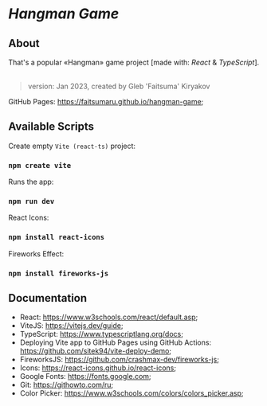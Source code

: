# **_Hangman Game_**

## About

That's a popular «Hangman» game project [made with: _React_ & _TypeScript_].
​
> version: Jan 2023, created by Gleb 'Faitsuma' Kiryakov

GitHub Pages: https://faitsumaru.github.io/hangman-game;

## Available Scripts
Create empty `Vite (react-ts)` project:
### `npm create vite`

Runs the app:
### `npm run dev`

React Icons:
### `npm install react-icons`

Fireworks Effect:
### `npm install fireworks-js`

## Documentation
* React: https://www.w3schools.com/react/default.asp;
* ViteJS: https://vitejs.dev/guide;
* TypeScript: https://www.typescriptlang.org/docs;
* Deploying Vite app to GitHub Pages using GitHub Actions: https://github.com/sitek94/vite-deploy-demo;   
* FireworksJS: https://github.com/crashmax-dev/fireworks-js;
* Icons: https://react-icons.github.io/react-icons;
* Google Fonts: https://fonts.google.com;
* Git: https://githowto.com/ru;
* Color Picker: https://www.w3schools.com/colors/colors_picker.asp;